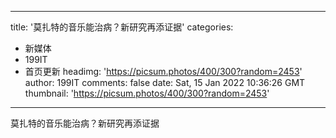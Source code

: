 
---
title: '莫扎特的音乐能治病？新研究再添证据'
categories: 
 - 新媒体
 - 199IT
 - 首页更新
headimg: 'https://picsum.photos/400/300?random=2453'
author: 199IT
comments: false
date: Sat, 15 Jan 2022 10:36:26 GMT
thumbnail: 'https://picsum.photos/400/300?random=2453'
---

<div>   
莫扎特的音乐能治病？新研究再添证据  
</div>
            